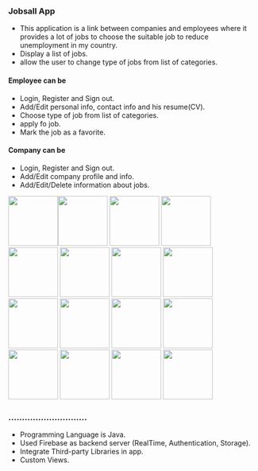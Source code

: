 ### Jobsall App
- This application is a link between companies and employees where it provides a lot of jobs to choose the suitable job to reduce unemployment in my country.
- Display a list of jobs.
- allow the user to change type of jobs from list of categories.

#### Employee can be
- Login, Register and Sign out.
- Add/Edit personal info, contact info and his resume(CV). 
- Choose type of job from list of categories.
- apply fo job.
- Mark the job as a favorite.

#### Company can be
- Login, Register and Sign out.
- Add/Edit company profile and info. 
- Add/Edit/Delete information about jobs.

<img src="https://user-images.githubusercontent.com/39660065/67008524-f3cf3500-f0e9-11e9-96cc-b67e79cae508.png" width="100" heigh="200"/><img src="https://user-images.githubusercontent.com/39660065/67005252-7b18aa80-f0e2-11e9-89c8-8aaa72ea75a6.png" width="100" heigh="200"/> <img src="https://user-images.githubusercontent.com/39660065/67005246-794ee700-f0e2-11e9-8460-fedfe40a1d37.png" width="100" heigh="200"/> <img src="https://user-images.githubusercontent.com/39660065/67005253-7b18aa80-f0e2-11e9-9147-eb50335d9744.png" width="100" heigh="200"/>
<img src="https://user-images.githubusercontent.com/39660065/67005248-79e77d80-f0e2-11e9-9f4d-2731929ab12f.png" width="100" heigh="200"/> <img src="https://user-images.githubusercontent.com/39660065/67005249-79e77d80-f0e2-11e9-9445-4e358ae8f9f1.png" width="100" heigh="200"/> <img src="https://user-images.githubusercontent.com/39660065/67005255-7b18aa80-f0e2-11e9-81e4-c3863f33c6f1.png" width="100" heigh="200"/> <img src="https://user-images.githubusercontent.com/39660065/67005251-7a801400-f0e2-11e9-9322-b3ec48b02cde.png" width="100" heigh="200"/> 
<img src="https://user-images.githubusercontent.com/39660065/67005250-7a801400-f0e2-11e9-83a0-57441ea1f043.png" width="100" heigh="200"/> <img src="https://user-images.githubusercontent.com/39660065/67005238-781dba00-f0e2-11e9-9ad6-ad9ab3e30fb0.png" width="100" heigh="200"/> <img src="https://user-images.githubusercontent.com/39660065/67005239-78b65080-f0e2-11e9-92fb-66b85af66df9.png" width="100" heigh="200"/> <img src="https://user-images.githubusercontent.com/39660065/67005237-781dba00-f0e2-11e9-8c74-edb5ca3bdde3.png" width="100" heigh="200"/> <img src="https://user-images.githubusercontent.com/39660065/67005236-781dba00-f0e2-11e9-8b9e-6663fde3cf24.png" width="100" heigh="200"/> <img src="https://user-images.githubusercontent.com/39660065/67005240-78b65080-f0e2-11e9-9722-d3a4f37d752d.png" width="100" heigh="200"/> <img src="https://user-images.githubusercontent.com/39660065/67005242-78b65080-f0e2-11e9-98ea-8824a0331003.png" width="100" heigh="200"/> <img src="https://user-images.githubusercontent.com/39660065/67005243-794ee700-f0e2-11e9-891c-a6859eb0510b.png" width="100" heigh="200"/> 
 

### .............................
- Programming Language is Java.
- Used Firebase as backend server (RealTime, Authentication, Storage).
- Integrate Third-party Libraries in app.
- Custom Views.



